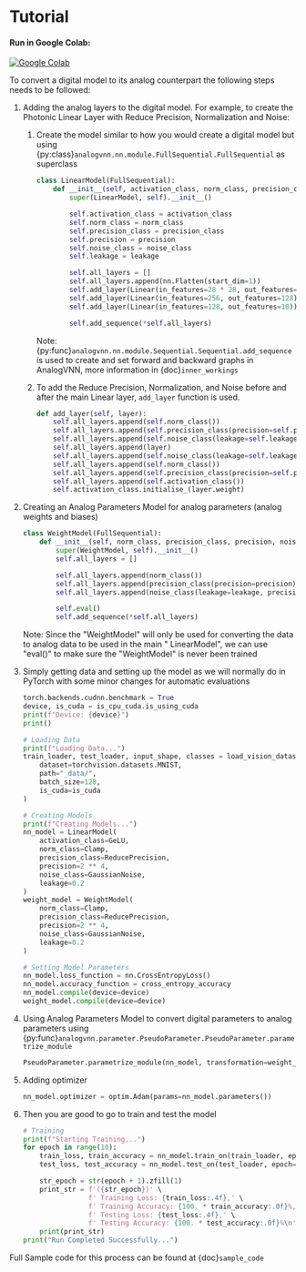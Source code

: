 # Tutorial

#### Run in Google Colab:

[![Google Colab](https://www.tensorflow.org/images/colab_logo_32px.png)](https://colab.research.google.com/github/Vivswan/AnalogVNN/blob/v1.0.0/docs/_static/AnalogVNN_Demo.ipynb)

To convert a digital model to its analog counterpart the following steps needs to be followed:

1. Adding the analog layers to the digital model. For example, to create the Photonic Linear Layer with Reduce
   Precision, Normalization and Noise:
    1. Create the model similar to how you would create a digital model but using
       {py:class}`analogvnn.nn.module.FullSequential.FullSequential` as superclass
        ```python
        class LinearModel(FullSequential):
            def __init__(self, activation_class, norm_class, precision_class, precision, noise_class, leakage):
                super(LinearModel, self).__init__()

                self.activation_class = activation_class
                self.norm_class = norm_class
                self.precision_class = precision_class
                self.precision = precision
                self.noise_class = noise_class
                self.leakage = leakage

                self.all_layers = []
                self.all_layers.append(nn.Flatten(start_dim=1))
                self.add_layer(Linear(in_features=28 * 28, out_features=256))
                self.add_layer(Linear(in_features=256, out_features=128))
                self.add_layer(Linear(in_features=128, out_features=10))

                self.add_sequence(*self.all_layers)
        ```

       Note: {py:func}`analogvnn.nn.module.Sequential.Sequential.add_sequence` is used to create and set forward and
       backward graphs in AnalogVNN, more information in
       {doc}`inner_workings`

    2. To add the Reduce Precision, Normalization, and Noise before and after the main Linear layer, `add_layer`
       function is used.
        ```python
        def add_layer(self, layer):
            self.all_layers.append(self.norm_class())
            self.all_layers.append(self.precision_class(precision=self.precision))
            self.all_layers.append(self.noise_class(leakage=self.leakage, precision=self.precision))
            self.all_layers.append(layer)
            self.all_layers.append(self.noise_class(leakage=self.leakage, precision=self.precision))
            self.all_layers.append(self.norm_class())
            self.all_layers.append(self.precision_class(precision=self.precision))
            self.all_layers.append(self.activation_class())
            self.activation_class.initialise_(layer.weight)
        ```
2. Creating an Analog Parameters Model for analog parameters (analog weights and biases)
    ```python
    class WeightModel(FullSequential):
        def __init__(self, norm_class, precision_class, precision, noise_class, leakage):
            super(WeightModel, self).__init__()
            self.all_layers = []

            self.all_layers.append(norm_class())
            self.all_layers.append(precision_class(precision=precision))
            self.all_layers.append(noise_class(leakage=leakage, precision=precision))

            self.eval()
            self.add_sequence(*self.all_layers)
   ```

   Note: Since the "WeightModel" will only be used for converting the data to analog data to be used in the main "
   LinearModel", we can use "eval()" to make sure the "WeightModel" is never been trained

3. Simply getting data and setting up the model as we will normally do in PyTorch with some minor changes for automatic
   evaluations
    ```python
    torch.backends.cudnn.benchmark = True
    device, is_cuda = is_cpu_cuda.is_using_cuda
    print(f"Device: {device}")
    print()

    # Loading Data
    print(f"Loading Data...")
    train_loader, test_loader, input_shape, classes = load_vision_dataset(
        dataset=torchvision.datasets.MNIST,
        path="_data/",
        batch_size=128,
        is_cuda=is_cuda
    )

    # Creating Models
    print(f"Creating Models...")
    nn_model = LinearModel(
        activation_class=GeLU,
        norm_class=Clamp,
        precision_class=ReducePrecision,
        precision=2 ** 4,
        noise_class=GaussianNoise,
        leakage=0.2
    )
    weight_model = WeightModel(
        norm_class=Clamp,
        precision_class=ReducePrecision,
        precision=2 ** 4,
        noise_class=GaussianNoise,
        leakage=0.2
    )

    # Setting Model Parameters
    nn_model.loss_function = nn.CrossEntropyLoss()
    nn_model.accuracy_function = cross_entropy_accuracy
    nn_model.compile(device=device)
    weight_model.compile(device=device)
    ```
4. Using Analog Parameters Model to convert digital parameters to analog parameters using
   {py:func}`analogvnn.parameter.PseudoParameter.PseudoParameter.parametrize_module`
    ```python
    PseudoParameter.parametrize_module(nn_model, transformation=weight_model)
    ```
5. Adding optimizer
    ```python
    nn_model.optimizer = optim.Adam(params=nn_model.parameters())
    ```
6. Then you are good to go to train and test the model
    ```python
    # Training
    print(f"Starting Training...")
    for epoch in range(10):
        train_loss, train_accuracy = nn_model.train_on(train_loader, epoch=epoch)
        test_loss, test_accuracy = nn_model.test_on(test_loader, epoch=epoch)

        str_epoch = str(epoch + 1).zfill(1)
        print_str = f'({str_epoch})' \
                    f' Training Loss: {train_loss:.4f},' \
                    f' Training Accuracy: {100. * train_accuracy:.0f}%,' \
                    f' Testing Loss: {test_loss:.4f},' \
                    f' Testing Accuracy: {100. * test_accuracy:.0f}%\n'
        print(print_str)
    print("Run Completed Successfully...")
    ```

Full Sample code for this process can be found at {doc}`sample_code`
